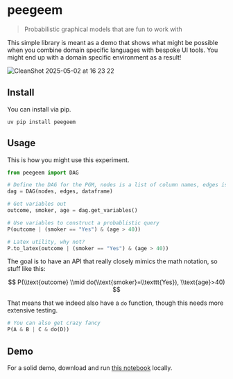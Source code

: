 
# peegeem

> Probabilistic graphical models that are fun to work with <br>

This simple library is meant as a demo that shows what might be possible when you combine domain specific languages with bespoke UI tools. You might end up with a domain specific environment as a result!

![CleanShot 2025-05-02 at 16 23 22](https://github.com/user-attachments/assets/9618de8a-1f0b-49da-9055-0cbf124258ee)

## Install

You can install via pip.

```
uv pip install peegeem
```

## Usage 

This is how you might use this experiment. 

```python
from peegeem import DAG

# Define the DAG for the PGM, nodes is a list of column names, edges is a list of tuples
dag = DAG(nodes, edges, dataframe)

# Get variables out
outcome, smoker, age = dag.get_variables()

# Use variables to construct a probablistic query
P(outcome | (smoker == "Yes") & (age > 40))

# Latex utility, why not?
P.to_latex(outcome | (smoker == "Yes") & (age > 40))
```

The goal is to have an API that really closely mimics the math notation, so stuff like this:

$$ P(\\text{outcome} \\mid do(\\text{smoker}=\\texttt{Yes}), \\text{age}>40) $$

That means that we indeed also have a `do` function, though this needs more extensive testing. 

```python 
# You can also get crazy fancy 
P(A & B | C & do(D))
```

## Demo 

For a solid demo, download and run [this notebook](https://github.com/koaning/peegeem/blob/main/nbs/__init__.py) locally. 
